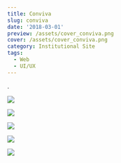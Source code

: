 ```yaml
---
title: Conviva
slug: conviva
date: '2018-03-01'
preview: /assets/cover_conviva.png
cover: /assets/cover_conviva.png
category: Institutional Site
tags:
  - Web
  - UI/UX
---
```


.

![](/assets/conviva_01.png)

![](/assets/conviva_02.png)

![](/assets/conviva_03.png)

![](/assets/conviva_04.png)

![](/assets/conviva_05.png)

